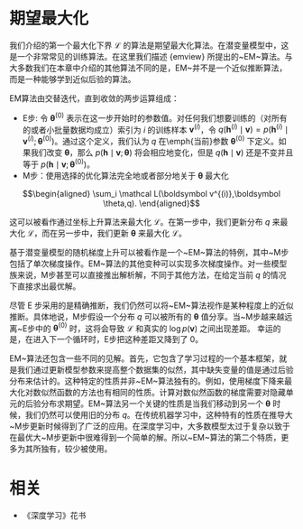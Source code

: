 

# 期望最大化



我们介绍的第一个最大化下界 $\mathcal L$ 的算法是期望最大化算法。在潜变量模型中，这是一个非常常见的训练算法。在这里我们描述 {emview} 所提出的~EM~算法。与大多数我们在本章中介绍的其他算法不同的是，EM~并不是一个近似推断算法，而是一种能够学到近似后验的算法。



EM算法由交替迭代，直到收敛的两步运算组成：

+ E步: 令 ${\boldsymbol \theta^{(0)}}$ 表示在这一步开始时的参数值。对任何我们想要训练的（对所有的或者小批量数据均成立）索引为 $i$ 的训练样本 $\boldsymbol v^{(i)}$，令 $q(\boldsymbol h^{(i)}\mid \boldsymbol v) = p(\boldsymbol h^{(i)}\mid\boldsymbol v^{(i)};\boldsymbol \theta^{(0)})$。通过这个定义，我们认为 $q$ 在\emph{当前}参数 $\boldsymbol \theta^{(0)}$ 下定义。如果我们改变 $\boldsymbol \theta$，那么 $p(\boldsymbol h\mid\boldsymbol v;\boldsymbol \theta)$ 将会相应地变化，但是 $q(\boldsymbol h\mid\boldsymbol v)$ 还是不变并且等于 $p(\boldsymbol h\mid\boldsymbol v;\boldsymbol \theta^{(0)})$。
+ M步：使用选择的优化算法完全地或者部分地关于 $\boldsymbol \theta$ 最大化

$$\begin{aligned}
\sum_i \mathcal L(\boldsymbol v^{(i)},\boldsymbol \theta,q).
\end{aligned}$$




这可以被看作通过坐标上升算法来最大化 $\mathcal L$。在第一步中，我们更新分布 $q$ 来最大化 $\mathcal L$，而在另一步中，我们更新 $\boldsymbol \theta$ 来最大化 $\mathcal L$。



基于潜变量模型的随机梯度上升可以被看作是一个~EM~算法的特例，其中~M步包括了单次梯度操作。EM~算法的其他变种可以实现多次梯度操作。对一些模型族来说，M步甚至可以直接推出解析解，不同于其他方法，在给定当前 $q$ 的情况下直接求出最优解。



尽管 E 步采用的是精确推断，我们仍然可以将~EM~算法视作是某种程度上的近似推断。具体地说，M步假设一个分布 $q$ 可以被所有的 $\boldsymbol \theta$ 值分享。当~M步越来越远离~E步中的 $\boldsymbol \theta^{(0)}$ 时，这将会导致 $\mathcal L$ 和真实的 $\log p(\boldsymbol v)$ 之间出现差距。
幸运的是，在进入下一个循环时，E步把这种差距又降到了 $0$。




EM~算法还包含一些不同的见解。首先，它包含了学习过程的一个基本框架，就是我们通过更新模型参数来提高整个数据集的似然，其中缺失变量的值是通过后验分布来估计的。这种特定的性质并非~EM~算法独有的。例如，使用梯度下降来最大化对数似然函数的方法也有相同的性质。计算对数似然函数的梯度需要对隐藏单元的后验分布求期望。EM~算法另一个关键的性质是当我们移动到另一个 $\boldsymbol \theta$ 时候，我们仍然可以使用旧的分布 $q$。在传统机器学习中，这种特有的性质在推导大~M步更新时候得到了广泛的应用。在深度学习中，大多数模型太过于复杂以致于在最优大~M步更新中很难得到一个简单的解。所以~EM~算法的第二个特质，更多为其所独有，较少被使用。





# 相关

- 《深度学习》花书
